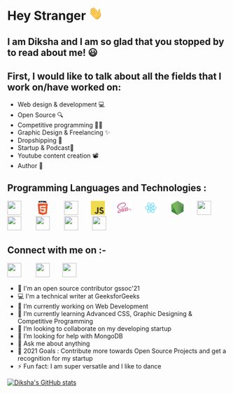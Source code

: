# Hey Stranger <img height="32" width="32" src="https://raw.githubusercontent.com/AsishRaju/AsishRaju/master/gifs/hi.gif" />
## I am Diksha and I am so glad that you stopped by to read about me! :smiley:

## First, I would like to talk about all the fields that I work on/have worked on:
   * Web design & development 💻
   * Open Source 🔍
   * Competitive programming 👩‍💻
   * Graphic Design & Freelancing ✨
   * Dropshipping 🛒
   * Startup & Podcast🤸‍
   * Youtube content creation 📽
   * Author 📝

## Programming Languages and Technologies : 
<img height="32" width="32" src="https://upload.wikimedia.org/wikipedia/commons/thumb/9/9a/Visual_Studio_Code_1.35_icon.svg/1200px-Visual_Studio_Code_1.35_icon.svg.png" /> &emsp;  &ensp; <img height="32" width="32" src="https://raw.githubusercontent.com/github/explore/80688e429a7d4ef2fca1e82350fe8e3517d3494d/topics/html/html.png" /> &emsp;  &ensp; <img height="32" width="32" src="https://upload.wikimedia.org/wikipedia/commons/thumb/d/d5/CSS3_logo_and_wordmark.svg/1200px-CSS3_logo_and_wordmark.svg.png" /> &emsp;  &ensp;<img height="32" width="32" src="https://raw.githubusercontent.com/github/explore/80688e429a7d4ef2fca1e82350fe8e3517d3494d/topics/javascript/javascript.png" /> &emsp;  &ensp;<img height="32" width="32" src="https://raw.githubusercontent.com/github/explore/80688e429a7d4ef2fca1e82350fe8e3517d3494d/topics/sass/sass.png" />&emsp;  &ensp; <img height="32" width="32" src="https://raw.githubusercontent.com/github/explore/80688e429a7d4ef2fca1e82350fe8e3517d3494d/topics/react/react.png" />&emsp;  &ensp; <img height="32" width="32" src="https://raw.githubusercontent.com/github/explore/80688e429a7d4ef2fca1e82350fe8e3517d3494d/topics/nodejs/nodejs.png" /> &emsp;  &ensp;<img height="32" width="32" src="https://th.bing.com/th/id/Rd2582e9ef5586bc819fec7cc1df972bf?rik=kt8wAAzilXf3zA&riu=http%3a%2f%2fanalyticstraining.com%2fwp-content%2fuploads%2f2016%2f08%2fmongodb.jpeg&ehk=9Vkwf0UWeMNLJN5ZhOmUiTpwgmGw7ebQKSKpcl0oKqg%3d&risl=&pid=ImgRaw" /> &emsp;  &ensp;<img height="32" width="32" src="https://cdn.app.compendium.com/uploads/user/e7c690e8-6ff9-102a-ac6d-e4aebca50425/68403f67-17f5-49cb-b691-91ad3e27ebf1/File/bfa2a8d2c8d8c786c334d9ac01dfc629/1__ffpkcwd_kwqmc7oevcrbq.jpeg" />  &emsp;  &ensp; <img height="32" width="32" src="https://th.bing.com/th/id/R08f8887d5abc52c344e20580e5d48226?rik=t5D2%2fQXzxdwKew&riu=http%3a%2f%2fblog.galaxyweblinks.com%2fwp-content%2fuploads%2f2014%2f10%2fcanva-logo.png&ehk=s%2bxy37j%2bIzfjGAArqwxqDRu92QrAjP%2bguQUqbAZ75PI%3d&risl=&pid=ImgRaw" />  &emsp;  &ensp; <img height="32" width="32" src="https://www.drupal.org/files/project-images/MC_Logo.jpg" />  &emsp;  &ensp; <img height="32" width="32" src="https://th.bing.com/th/id/OIP.WBhiEaPw7O3zl7Qw-hiuqgHaHN?pid=Api&rs=1" />  &emsp;  &ensp;

## Connect with me on :-

[<img height="32" width="32" src="https://cdn.jsdelivr.net/npm/simple-icons@v4/icons/linkedin.svg" />](www.linkedin.com/in/diksha-patro-b-a8907b162) &emsp;  &ensp; [<img height="32" width="32" src="https://miro.medium.com/max/312/1*vC6VtkV4Di6HnbiX_EjDvQ.png" />](https://binarysearch.com/@/FireQueen) &emsp;  &ensp;[<img height="32" width="32" src="https://cdn.jsdelivr.net/npm/simple-icons@v4/icons/hackerrank.svg" />](https://www.hackerrank.com/Fire_Queen)<br/>

- 👐 I'm an open source contributor gssoc'21
- 💻 I'm a technical writer at GeeksforGeeks
- 🔭 I’m currently working on Web Development
- 🌱 I’m currently learning Advanced CSS, Graphic Designing & Competitive Programming
- 👯 I’m looking to collaborate on my developing startup
- 🤔 I’m looking for help with MongoDB
- 💬 Ask me about anything
- 🥅 2021 Goals : Contribute more towards Open Source Projects and get a recognition for my startup
- ⚡ Fun fact: I am super versatile and I like to dance




[![Diksha's GitHub stats](https://github-readme-stats.vercel.app/api?username=FireQueen-3010&theme=cobalt&show_icons=true)](https://github.com/anuraghazra/github-readme-stats)
